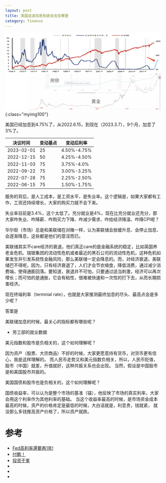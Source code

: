 ```yaml
---
layout: post
title: 美国这波加息到底会去往哪里
category: finance
---
```



![](/images/20230307/1678155621592.jpg){:class="myimg100"}

美国已经加息到4.75%了，从2022.6.15，到现在（2023.3.7），9个月，加息了3%了。

|	决议时间		| 变动基点|	变动后利率		|
| ----  		| ----  | ----			|
|	2023-02-01	|	25	|	4.50%-4.75%	|	
|	2022-12-15	|	50	|	4.25%-4.50%	|	
|	2022-11-03	|	75	|	3.75%-4.0%	|	
|	2022-09-22	|	75	|	3.00%-3.25%	|	
|	2022-07-28	|	75	|	2.25%-2.50%	|	
|	2022-06-15	|	75	|	1.50%-1.75% |	


服务的背后，是人工成本，是工资水平，是失业率。这个逻辑是，如果大家都有工作，工资还持续增长，大家的购买力就不会下来。

失业率目前是3.4%，这个太低了。充分就业是4%，现在比充分就业还充分，那大家咋失业、咋降薪、咋购买力下降、咋减少需求、咋给经济降温、咋降CPI呢？


华尔街（市场）总是和美联储在对赌一样，认为美联储会放缓升息、会停止加息、会逐渐降息，这些都是他们的意淫而已。

美联储其实不care经济的衰退，他们真正care的是金融系统的稳定，比如英国养老金危机、瑞银集团的流动性危机或者最近的黑石公司的流动性危机，这种危机如果发生并引发系统性金融风险，那么美联储一定会降息的。而，对经济衰退，美联储巴不得呢，因为，只有经济衰退了，人们才会节衣缩食，降低消费，通过减少消费端，使得通膨回落。要知道，衰退并不可怕，只要通过适当刺激，经济可以再次增长；而可怕的是通胀，它会有粘性，很难被快速和一次性的打下去，从而长期损害经济。

现在终端利率（termnial rate），也就是大家推测最终加息的尽头、最高点会是多少呢？

答案是

美联储加息的时候，最关心的指标都有哪些呢？

- 劳工部的就业数据


美元指数和股市是负相关的，这个如何理解呢？

因为资产（股票、大宗商品）不好的时候，大家更愿意持有货币，对货币更有信心，我是这样理解的。
而人民币走势又和美元指数负相关，所以，人民币贬值，股市（中国）就差，升值就好，这种共振关系也会出现。
当然，假设是中国股市是和美国股市共振的。

美国国债和股市也是负相关的，这个如何理解呢？

国债收益率，可以认为是整个市场的基准（锚），他反映了市场的真实利率，大家会用这个利率作为其他利率的基础。
当这个收益率最高的时候，是市场资金成本最高的时候，资产的价格肯定是最低的时候，大白话就是，利息贵，钱就紧，
就没那么多钱推高资产价格了，所以资产就跌。






# 参考
- [Fed高利率還要再1年! ](https://www.youtube.com/watch?v=dhvZhN3OdoA)
- [付鹏！]()
- [投资干爹]()
- []()
- []()
- []()


